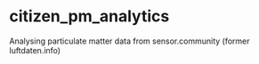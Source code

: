 # citizen_pm_analytics
Analysing particulate matter data from sensor.community (former luftdaten.info)

